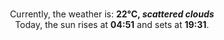 <p  align="center"><br/>Currently, the weather is: <b> 22°C, <i>scattered clouds</i></b></br>Today, the sun rises at <b>04:51</b> and sets at <b>19:31</b>.</p>